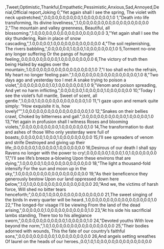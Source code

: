 ,Tweet,Optimistic,Thankful,Empathetic,Pessimistic,Anxious,Sad,Annoyed,Denial,Official report,Joking
0,"Yet again shall I see the spring, The violet with neck upstretched,",0.0,0.0,0.0,0.0,0.0,1.0,0.0,0.0,0.0,1.0
1,"Death into life transforming, Its divine loveliness,",1.0,0.0,0.0,0.0,0.0,0.0,0.0,0.0,0.0,0.0
2,"The mountain and valley greenness, Beautiful, all blossoming.",1.0,0.0,0.0,0.0,0.0,0.0,0.0,0.0,0.0,0.0
3,"Yet again shall I see the sky thundering, Rain in place of snow cascading,",1.0,0.0,0.0,1.0,0.0,0.0,0.0,0.0,0.0,0.0
4,"The soil replenishing, The rivers babbling,",0.0,0.0,0.0,1.0,0.0,1.0,0.0,0.0,0.0,1.0
5,Torment no-one any longer suffering Or the pangs of hunger feeling;,0.0,0.0,0.0,0.0,0.0,1.0,0.0,0.0,0.0,0.0
6,The victory of truth then being Hailed by eagles over the mountain;,1.0,0.0,0.0,0.0,0.0,0.0,0.0,0.0,0.0,1.0
7,"I too shall echo the refrain, My heart no longer feeling pain.",1.0,0.0,0.0,0.0,0.0,0.0,0.0,0.0,0.0,1.0
8,"Two days ago and yesterday too I met A snake trying to poison a violet,",0.0,0.0,0.0,0.0,1.0,1.0,0.0,0.0,0.0,1.0
9,"Venom and poison spreading, And yet no harm inflicting.",0.0,0.0,0.0,1.0,0.0,0.0,1.0,0.0,0.0,0.0
10,"Today I see the violet’s full mantle, Sweet of scent, all gentle.",1.0,0.0,1.0,0.0,0.0,0.0,0.0,0.0,0.0,1.0
11,"I gaze upon and remark quite simply: “How exquisite it is, how lovely!”",1.0,0.0,0.0,0.0,0.0,0.0,0.0,0.0,0.0,1.0
12,"Snakes on their bellies crawl, Choked by bitterness and gall.",0.0,0.0,0.0,0.0,0.0,0.0,1.0,0.0,0.0,1.0
13,"Yet again in profusion shall I witness Roses and blooming violets,",0.0,0.0,0.0,0.0,0.0,1.0,0.0,0.0,0.0,1.0
14,The transformation to dust and ashes of those Who only yesterday were full of boasts;,0.0,0.0,0.0,1.0,0.0,1.0,0.0,0.0,0.0,0.0
15,I’ll see spreaders of venom and strife Destroyed and giving up their life;,0.0,0.0,0.0,1.0,0.0,0.0,1.0,0.0,0.0,0.0
16,Desirous of our death I shall spy Ravens no longer with the power to cry!,0.0,0.0,0.0,1.0,0.0,1.0,1.0,0.0,0.0,0.0
17,"I’ll see life’s breeze a-blowing Upon these environs that are dying,",1.0,0.0,0.0,1.0,0.0,0.0,0.0,0.0,0.0,0.0
18,"The light a thousand-fold intensify For the sun and moon up in the sky,",1.0,0.0,0.0,0.0,0.0,0.0,0.0,0.0,0.0,0.0
19,"As their beneficence they generously bestow Upon our land oppressed down here below,",1.0,1.0,0.0,0.0,0.0,0.0,0.0,0.0,0.0,0.0
20,"And we, the victims of harsh force, Will shed no bitter tears henceforth;",0.0,0.0,1.0,0.0,0.0,0.0,0.0,0.0,0.0,0.0
21,The sweet singing of the birds In every quarter will be heard.,1.0,0.0,0.0,0.0,0.0,0.0,0.0,0.0,0.0,1.0
22,"The longed-for visage I’ll be viewing From the land of the dead arising,",0.0,0.0,0.0,1.0,0.0,0.0,0.0,0.0,0.0,1.0
23,"At his side his sacrificial lambs standing, There too to his allegiance sworn,",0.0,0.0,0.0,0.0,0.0,0.0,1.0,0.0,0.0,1.0
24,"Devoted youths With love beyond the norm,",1.0,1.0,0.0,0.0,0.0,0.0,0.0,0.0,0.0,0.0
25,"Their bodies adorned with wounds, This the fate of our country’s faithful sons,",0.0,0.0,0.0,0.0,0.0,1.0,0.0,0.0,0.0,0.0
26,And angels setting wreathes Of laurel on the heads of our heroes.,0.0,1.0,1.0,0.0,0.0,0.0,0.0,0.0,0.0,0.0
